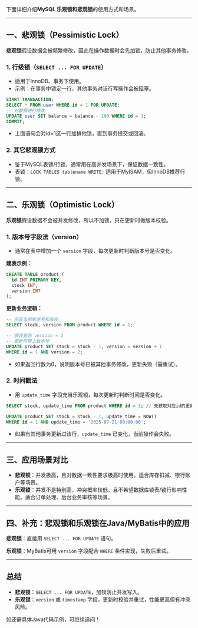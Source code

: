 下面详细介绍**MySQL 乐观锁和悲观锁**的使用方式和场景。

---

## 一、悲观锁（Pessimistic Lock）

**悲观锁**假设数据会被频繁修改，因此在操作数据时会先加锁，防止其他事务修改。

### 1. 行级锁（`SELECT ... FOR UPDATE`）

- 适用于InnoDB、事务下使用。
- 示例：在事务中锁定一行，其他事务对该行写操作会被阻塞。

```sql
START TRANSACTION;
SELECT * FROM user WHERE id = 1 FOR UPDATE;
-- 对数据进行修改
UPDATE user SET balance = balance - 100 WHERE id = 1;
COMMIT;
```
- 上面语句会对id=1这一行加排他锁，直到事务提交或回滚。

### 2. 其它悲观锁方式

- 鉴于MySQL表锁/行锁，通常用在高并发场景下，保证数据一致性。
- 表锁：`LOCK TABLES tablename WRITE;` 适用于MyISAM，但InnoDB推荐行锁。

---

## 二、乐观锁（Optimistic Lock）

**乐观锁**假设数据不会被并发修改，所以不加锁，只在更新时做版本校验。

### 1. 版本号字段法（version）

- 通常在表中增加一个 `version` 字段，每次更新时判断版本号是否变化。

**建表示例：**
```sql
CREATE TABLE product (
  id INT PRIMARY KEY,
  stock INT,
  version INT
);
```

**更新业务逻辑：**
```sql
-- 先查当前版本号和库存
SELECT stock, version FROM product WHERE id = 1;

-- 假设查到 version = 2
-- 更新时带上版本号
UPDATE product SET stock = stock - 1, version = version + 1
WHERE id = 1 AND version = 2;
```
- 如果返回行数为0，说明版本号已被其他事务修改，更新失败（需重试）。

### 2. 时间戳法

- 用 `update_time` 字段充当乐观锁，每次更新时判断时间是否变化。

```sql
SELECT stock, update_time FROM product WHERE id = 1; // 先获取对应id的更新时间

UPDATE product SET stock = stock - 1, update_time = NOW()
WHERE id = 1 AND update_time = '2025-07-21 00:00:00';
```
- 如果有其他事务更新过该行，`update_time` 已变化，当前操作会失败。

---

## 三、应用场景对比

- **悲观锁**：并发极高，且对数据一致性要求极高时使用。适合库存扣减、银行账户等场景。
- **乐观锁**：并发不是特别高，冲突概率较低，且不希望数据库锁表/锁行影响性能。适合订单处理、后台业务审核等场景。

---

## 四、补充：悲观锁和乐观锁在Java/MyBatis中的应用

**悲观锁**：直接用 `SELECT ... FOR UPDATE` 语句。

**乐观锁**：MyBatis可用 `version` 字段配合 `WHERE` 条件实现，失败后重试。

---

## 总结

- **悲观锁**：`SELECT ... FOR UPDATE`，加锁防止并发写入。
- **乐观锁**：`version` 或 `timestamp` 字段，更新时校验并重试，性能更高但有冲突风险。

如还需具体Java代码示例，可继续追问！